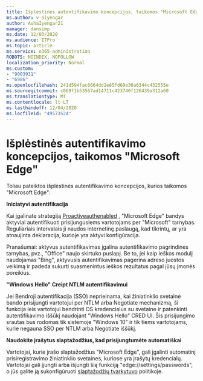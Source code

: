 ```yaml
---
title: Išplėstinės autentifikavimo koncepcijos, taikomos "Microsoft Edge"
ms.author: v-aiyengar
author: AshaIyengar21
manager: dansimp
ms.date: 12/03/2020
ms.audience: ITPro
ms.topic: article
ms.service: o365-administration
ROBOTS: NOINDEX, NOFOLLOW
localization_priority: Normal
ms.custom:
- "9003931"
- "6986"
ms.openlocfilehash: 241d594fac6664dd1e85fd60e30a6344c432555e
ms.sourcegitcommit: c069f1b53567ad14711c423740f120439a312a60
ms.translationtype: MT
ms.contentlocale: lt-LT
ms.lasthandoff: 12/04/2020
ms.locfileid: "49573524"
---
```

# <a name="advanced-authentication-concepts-applicable-to-microsoft-edge"></a>Išplėstinės autentifikavimo koncepcijos, taikomos "Microsoft Edge"

Toliau pateiktos išplėstinės autentifikavimo koncepcijos, kurios taikomos "Microsoft Edge":

**Iniciatyvi autentifikacija**

Kai įgalinate strategiją [Proactiveauthenabled](https://go.microsoft.com/fwlink/?linkid=2134621) , "Microsoft Edge" bandys aktyviai autentifikuoti prisijungusiems vartotojams per "Microsoft" tarnybas. Reguliariais intervalais ji naudos internetinę paslaugą, kad tikrintų, ar yra atnaujinta deklaracija, kurioje yra aktyvi konfigūracija.

Pranašumai: aktyvus autentifikavimas įgalina autentifikavimo pagrindines tarnybas, pvz., "Office" naujo skirtuko puslapį. Be to, jei kaip ieškos modulį naudojamas "Bing", aktyvusis autentifikavimas pagerina adreso juostos veikimą ir padeda sukurti suasmenintus ieškos rezultatus pagal jūsų įmonės poreikius.

**"Windows Hello" Creipt NTLM autentifikavimui**

Jei Bendroji autentifikacija (SSO) neprieinama, kai žiniatinklio svetainė bando prisijungti vartotojui per NTLM arba Negotiate mechanizmą, ši funkcija leis vartotojui bendrinti OS kredencialus su svetaine ir patenkinti autentifikavimo iššūkį naudojant "Windows Hello" CRED UI. Šis prisijungimo srautas bus rodomas tik sistemoje "Windows 10" ir tik tiems vartotojams, kurie negauna SSO per NTLM arba Negotiate iššūkį.

**Naudokite įrašytus slaptažodžius, kad prisijungtumėte automatiškai**

Vartotojai, kurie įrašo slaptažodžius "Microsoft Edge", gali įgalinti automatinį prisiregistravimo žiniatinklio svetaines, kuriose yra įrašytų kredencialų. Vartotojai gali įjungti arba išjungti šią funkciją "edge://settings/passwords", o jūs galite ją sukonfigūruoti [slaptažodžių tvarkytuvo](https://go.microsoft.com/fwlink/?linkid=2134622) politikoje.
